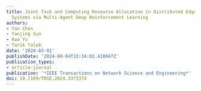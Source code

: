 ```yaml
---
title: Joint Task and Computing Resource Allocation in Distributed Edge Computing
  Systems via Multi-Agent Deep Reinforcement Learning
authors:
- Yan Chen
- Yanjing Sun
- Hao Yu
- Tarik Taleb
date: '2024-03-01'
publishDate: '2024-09-04T15:34:02.418047Z'
publication_types:
- article-journal
publication: '*IEEE Transactions on Network Science and Engineering*'
doi: 10.1109/TNSE.2024.3375374
---
```

